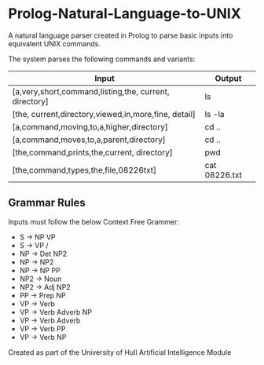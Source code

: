 # Prolog-Natural-Language-to-UNIX
A natural language parser created in Prolog to parse basic inputs into equivalent UNIX commands. 


The system parses the following commands and variants:

|Input                                                     |Output
|----------------------------------------------------------|--
|[a,very,short,command,listing,the, current, directory]    |ls   
|[the, current,directory,viewed,in,more,fine, detail]      |ls -la  
|[a,command,moving,to,a,higher,directory]                  |cd ..  
|[a,command,moves,to,a,parent,directory]                   |cd ..  
|[the,command,prints,the,current, directory]               |pwd  
|[the,command,types,the,file,08226txt]                     |cat 08226.txt


## Grammar Rules
Inputs must follow the below Context Free Grammer:

* S -> NP VP 
* S -> VP /
* NP -> Det NP2
* NP -> NP2
* NP -> NP PP
* NP2 -> Noun
* NP2 -> Adj NP2
* PP -> Prep NP
* VP -> Verb
* VP -> Verb Adverb NP
* VP -> Verb Adverb
* VP -> Verb PP
* VP -> Verb NP  




Created as part of the University of Hull Artificial Intelligence Module
